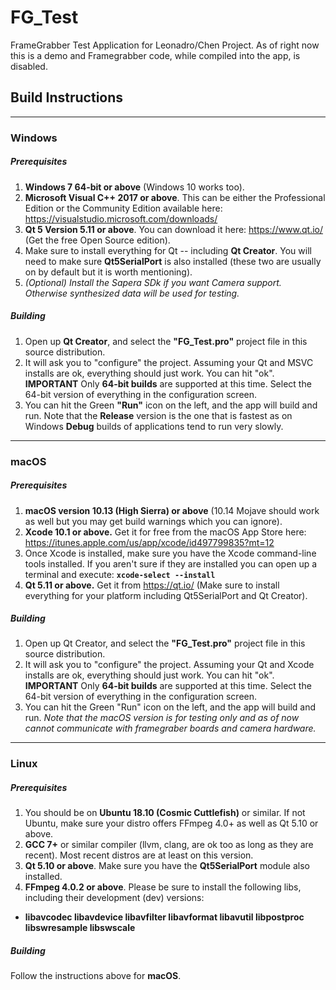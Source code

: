 # FG_Test
FrameGrabber Test Application for Leonadro/Chen Project. As of right now this is a demo and Framegrabber code, while compiled into the app, is disabled.


## Build Instructions

---

### **Windows**

##### Prerequisites

1. **Windows 7 64-bit or above** (Windows 10 works too).
2. **Microsoft Visual C++ 2017 or above**.  This can be either the Professional Edition or the Community Edition available here: https://visualstudio.microsoft.com/downloads/
3. **Qt 5 Version 5.11 or above**. You can download it here: https://www.qt.io/  (Get the free Open Source edition).
4. Make sure to install everything for Qt -- including **Qt Creator**.  You will need to make sure **Qt5SerialPort** is also installed (these two are usually on by default but it is worth mentioning).
5. *(Optional) Install the Sapera SDk if you want Camera support. Otherwise synthesized data will be used for testing.*

##### Building

1. Open up **Qt Creator**, and select the **"FG_Test.pro"** project file in this source distribution.
2. It will ask you to "configure" the project.  Assuming your Qt and MSVC installs are ok, everything should just work. You can hit "ok". **IMPORTANT** Only **64-bit builds** are supported at this time.  Select the 64-bit version of everything in the configuration screen.
3. You can hit the Green **"Run"** icon on the left, and the app will build and run.  Note that the **Release** version is the one that is fastest as on Windows **Debug** builds of applications tend to run very slowly.

---

### **macOS**

##### Prerequisites

1. **macOS version 10.13 (High Sierra) or above** (10.14 Mojave should work as well but you may get build warnings which you can ignore).
2. **Xcode 10.1 or above.** Get it for free from the macOS App Store here: https://itunes.apple.com/us/app/xcode/id497799835?mt=12
3. Once Xcode is installed, make sure you have the Xcode command-line tools installed. If you aren't sure if they are installed you can open up a terminal and execute: **`xcode-select --install`**
4. **Qt 5.11 or above.** Get it from https://qt.io/ (Make sure to install everything for your platform including Qt5SerialPort and Qt Creator).

##### Building

1. Open up Qt Creator, and select the **"FG_Test.pro"** project file in this source distribution.
2. It will ask you to "configure" the project.  Assuming your Qt and Xcode installs are ok, everything should just work. You can hit "ok". **IMPORTANT** Only **64-bit builds** are supported at this time.  Select the 64-bit version of everything in the configuration screen.
3. You can hit the Green "Run" icon on the left, and the app will build and run.  *Note that the macOS version is for testing only and as of now cannot communicate with framegraber boards and camera hardware.*

---

### **Linux**

##### Prerequisites

1. You should be on **Ubuntu 18.10 (Cosmic Cuttlefish)** or similar.  If not Ubuntu, make sure your distro offers FFmpeg 4.0+ as well as Qt 5.10 or above.
2. **GCC 7+** or similar compiler (llvm, clang, are ok too as long as they are recent). Most recent distros are at least on this version.
2. **Qt 5.10 or above**. Make sure you have the **Qt5SerialPort** module also installed.
3. **FFmpeg 4.0.2 or above**.  Please be sure to install the following libs, including their development (dev) versions:
  - **libavcodec libavdevice libavfilter libavformat libavutil libpostproc libswresample libswscale**

##### Building

Follow the instructions above for **macOS**.

